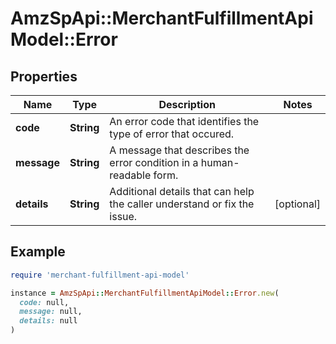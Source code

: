# AmzSpApi::MerchantFulfillmentApiModel::Error

## Properties

| Name | Type | Description | Notes |
| ---- | ---- | ----------- | ----- |
| **code** | **String** | An error code that identifies the type of error that occured. |  |
| **message** | **String** | A message that describes the error condition in a human-readable form. |  |
| **details** | **String** | Additional details that can help the caller understand or fix the issue. | [optional] |

## Example

```ruby
require 'merchant-fulfillment-api-model'

instance = AmzSpApi::MerchantFulfillmentApiModel::Error.new(
  code: null,
  message: null,
  details: null
)
```

